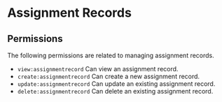 # Assignment Records

## Permissions

The following permissions are related to managing assignment records.

- `view:assignmentrecord` Can view an assignment record.
- `create:assignmentrecord` Can create a new assignment record.
- `update:assignmentrecord` Can update an existing assignment record.
- `delete:assignmentrecord` Can delete an existing assignment record.